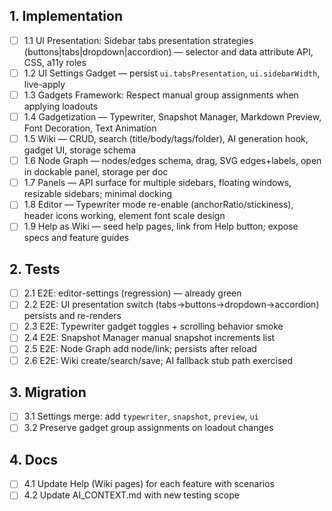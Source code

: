 ## 1. Implementation
- [ ] 1.1 UI Presentation: Sidebar tabs presentation strategies (buttons|tabs|dropdown|accordion) — selector and data attribute API, CSS, a11y roles
- [ ] 1.2 UI Settings Gadget — persist `ui.tabsPresentation`, `ui.sidebarWidth`, live-apply
- [ ] 1.3 Gadgets Framework: Respect manual group assignments when applying loadouts
- [ ] 1.4 Gadgetization — Typewriter, Snapshot Manager, Markdown Preview, Font Decoration, Text Animation
- [ ] 1.5 Wiki — CRUD, search (title/body/tags/folder), AI generation hook, gadget UI, storage schema
- [ ] 1.6 Node Graph — nodes/edges schema, drag, SVG edges+labels, open in dockable panel, storage per doc
- [ ] 1.7 Panels — API surface for multiple sidebars, floating windows, resizable sidebars; minimal docking
- [ ] 1.8 Editor — Typewriter mode re-enable (anchorRatio/stickiness), header icons working, element font scale design
- [ ] 1.9 Help as Wiki — seed help pages, link from Help button; expose specs and feature guides

## 2. Tests
- [ ] 2.1 E2E: editor-settings (regression) — already green
- [ ] 2.2 E2E: UI presentation switch (tabs→buttons→dropdown→accordion) persists and re-renders
- [ ] 2.3 E2E: Typewriter gadget toggles + scrolling behavior smoke
- [ ] 2.4 E2E: Snapshot Manager manual snapshot increments list
- [ ] 2.5 E2E: Node Graph add node/link; persists after reload
- [ ] 2.6 E2E: Wiki create/search/save; AI fallback stub path exercised

## 3. Migration
- [ ] 3.1 Settings merge: add `typewriter`, `snapshot`, `preview`, `ui`
- [ ] 3.2 Preserve gadget group assignments on loadout changes

## 4. Docs
- [ ] 4.1 Update Help (Wiki pages) for each feature with scenarios
- [ ] 4.2 Update AI_CONTEXT.md with new testing scope
